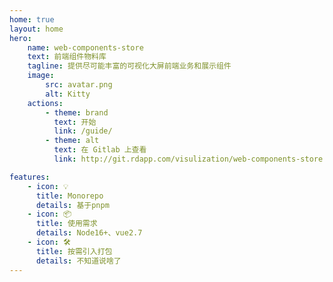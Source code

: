 ```yaml
---
home: true
layout: home
hero:
    name: web-components-store
    text: 前端组件物料库
    tagline: 提供尽可能丰富的可视化大屏前端业务和展示组件
    image:
        src: avatar.png
        alt: Kitty
    actions:
        - theme: brand
          text: 开始
          link: /guide/
        - theme: alt
          text: 在 Gitlab 上查看
          link: http://git.rdapp.com/visulization/web-components-store

features:
    - icon: 💡
      title: Monorepo
      details: 基于pnpm
    - icon: 📦
      title: 使用需求
      details: Node16+、vue2.7
    - icon: 🛠️
      title: 按需引入打包
      details: 不知道说啥了
---
```

